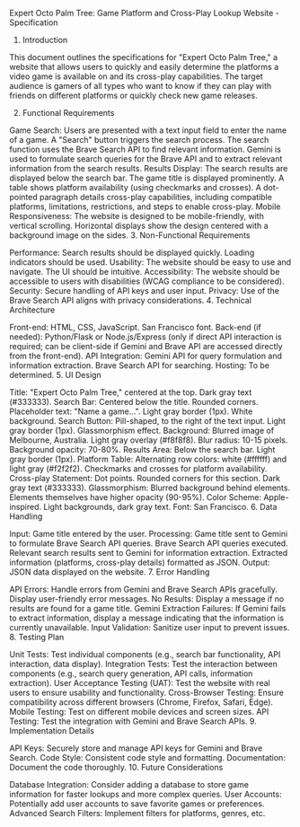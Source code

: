 Expert Octo Palm Tree: Game Platform and Cross-Play Lookup Website - Specification
1. Introduction

This document outlines the specifications for "Expert Octo Palm Tree," a website that allows users to quickly and easily determine the platforms a video game is available on and its cross-play capabilities.  The target audience is gamers of all types who want to know if they can play with friends on different platforms or quickly check new game releases.

2. Functional Requirements

Game Search:
Users are presented with a text input field to enter the name of a game.
A "Search" button triggers the search process.
The search function uses the Brave Search API to find relevant information.
Gemini is used to formulate search queries for the Brave API and to extract relevant information from the search results.
Results Display:
The search results are displayed below the search bar.
The game title is displayed prominently.
A table shows platform availability (using checkmarks and crosses).
A dot-pointed paragraph details cross-play capabilities, including compatible platforms, limitations, restrictions, and steps to enable cross-play.
Mobile Responsiveness: The website is designed to be mobile-friendly, with vertical scrolling. Horizontal displays show the design centered with a background image on the sides.
3. Non-Functional Requirements

Performance: Search results should be displayed quickly. Loading indicators should be used.
Usability: The website should be easy to use and navigate. The UI should be intuitive.
Accessibility: The website should be accessible to users with disabilities (WCAG compliance to be considered).
Security: Secure handling of API keys and user input.
Privacy: Use of the Brave Search API aligns with privacy considerations.
4. Technical Architecture

Front-end: HTML, CSS, JavaScript. San Francisco font.
Back-end (if needed): Python/Flask or Node.js/Express (only if direct API interaction is required; can be client-side if Gemini and Brave API are accessed directly from the front-end).
API Integration: Gemini API for query formulation and information extraction. Brave Search API for searching.
Hosting: To be determined.
5. UI Design

Title: "Expert Octo Palm Tree," centered at the top. Dark gray text (#333333).
Search Bar: Centered below the title. Rounded corners. Placeholder text: "Name a game...". Light gray border (1px). White background.
Search Button: Pill-shaped, to the right of the text input. Light gray border (1px). Glassmorphism effect.
Background: Blurred image of Melbourne, Australia. Light gray overlay (#f8f8f8). Blur radius: 10-15 pixels. Background opacity: 70-80%.
Results Area: Below the search bar. Light gray border (1px).
Platform Table: Alternating row colors: white (#ffffff) and light gray (#f2f2f2). Checkmarks and crosses for platform availability.
Cross-play Statement: Dot points. Rounded corners for this section. Dark gray text (#333333).
Glassmorphism: Blurred background behind elements. Elements themselves have higher opacity (90-95%).
Color Scheme: Apple-inspired. Light backgrounds, dark gray text.
Font: San Francisco.
6. Data Handling

Input: Game title entered by the user.
Processing:
Game title sent to Gemini to formulate Brave Search API queries.
Brave Search API queries executed.
Relevant search results sent to Gemini for information extraction.
Extracted information (platforms, cross-play details) formatted as JSON.
Output: JSON data displayed on the website.
7. Error Handling

API Errors: Handle errors from Gemini and Brave Search APIs gracefully. Display user-friendly error messages.
No Results: Display a message if no results are found for a game title.
Gemini Extraction Failures: If Gemini fails to extract information, display a message indicating that the information is currently unavailable.
Input Validation: Sanitize user input to prevent issues.
8. Testing Plan

Unit Tests: Test individual components (e.g., search bar functionality, API interaction, data display).
Integration Tests: Test the interaction between components (e.g., search query generation, API calls, information extraction).
User Acceptance Testing (UAT): Test the website with real users to ensure usability and functionality.
Cross-Browser Testing: Ensure compatibility across different browsers (Chrome, Firefox, Safari, Edge).
Mobile Testing: Test on different mobile devices and screen sizes.
API Testing: Test the integration with Gemini and Brave Search APIs.
9. Implementation Details

API Keys: Securely store and manage API keys for Gemini and Brave Search.
Code Style: Consistent code style and formatting.
Documentation: Document the code thoroughly.
10. Future Considerations

Database Integration: Consider adding a database to store game information for faster lookups and more complex queries.
User Accounts: Potentially add user accounts to save favorite games or preferences.
Advanced Search Filters: Implement filters for platforms, genres, etc.